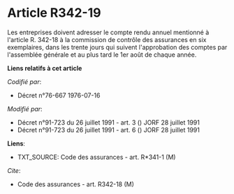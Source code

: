 # Article R342-19

Les entreprises doivent adresser le compte rendu annuel mentionné à l'article R. 342-18 à la commission de contrôle des
assurances en six exemplaires, dans les trente jours qui suivent l'approbation des comptes par l'assemblée générale et au
plus tard le 1er août de chaque année.

**Liens relatifs à cet article**

_Codifié par_:

  - Décret n°76-667 1976-07-16

_Modifié par_:

  - Décret n°91-723 du 26 juillet 1991 - art. 3 () JORF 28 juillet 1991
  - Décret n°91-723 du 26 juillet 1991 - art. 6 () JORF 28 juillet 1991

**Liens**:

  - TXT_SOURCE: Code des assurances - art. R*341-1 (M)

_Cite_:

  - Code des assurances - art. R342-18 (M)
